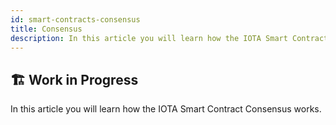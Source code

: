 ```yaml
---
id: smart-contracts-consensus
title: Consensus
description: In this article you will learn how the IOTA Smart Contract Consensus works.
---
```


## 🏗 Work in Progress

In this article you will learn how the IOTA Smart Contract Consensus works.
